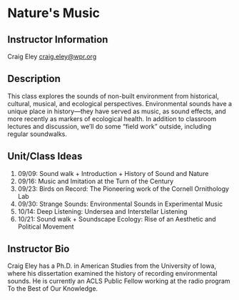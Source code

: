 # Nature's Music

## Instructor Information
Craig Eley
craig.eley@wpr.org

## Description
This class explores the sounds of non-built environment from historical, cultural, musical, and ecological perspectives. Environmental sounds have a unique place in history—they have served as music, as sound effects, and more recently as markers of ecological health. In addition to classroom lectures and discussion, we’ll do some “field work” outside, including regular soundwalks.


## Unit/Class Ideas
1. 09/09: Sound walk + Introduction + History of Sound and Nature
2. 09/16: Music and Imitation at the Turn of the Century
3. 09/23: Birds on Record: The Pioneering work of the Cornell Ornithology Lab
4. 09/30: Strange Sounds: Environmental Sounds in Experimental Music
5. 10/14: Deep Listening: Undersea and Interstellar Listening
6. 10/21: Sound walk + Soundscape Ecology: Rise of an Aesthetic and Political Movement

## Instructor Bio
Craig Eley has a Ph.D. in American Studies from the University of Iowa, where his dissertation examined the history of recording environmental sounds. He is currently an ACLS Public Fellow working at the radio program To the Best of Our Knowledge.
